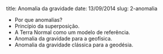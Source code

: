 title: Anomalia da gravidade
date: 13/09/2014
slug: 2-anomalia

* Por que anomalias?
* Princípio da superposição.
* A Terra Normal como um modelo de referência.
* Anomalia da gravidade para a geofísica.
* Anomalia da gravidade clássica para a geodésia.
